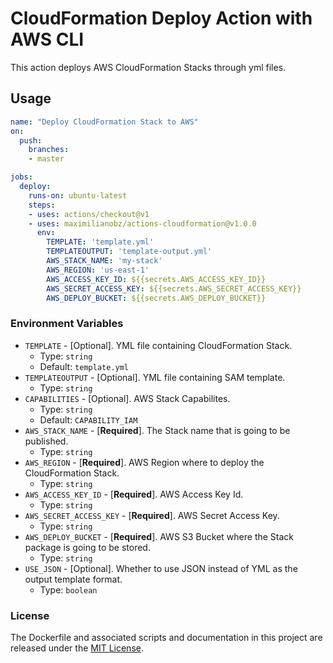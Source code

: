 # CloudFormation Deploy Action with AWS CLI

This action deploys AWS CloudFormation Stacks through yml files.

## Usage

```yml
name: "Deploy CloudFormation Stack to AWS"
on: 
  push:
    branches:
    - master

jobs:
  deploy:
    runs-on: ubuntu-latest
    steps:
    - uses: actions/checkout@v1
    - uses: maximilianobz/actions-cloudformation@v1.0.0
      env:
        TEMPLATE: 'template.yml'
        TEMPLATEOUTPUT: 'template-output.yml'
        AWS_STACK_NAME: 'my-stack'
        AWS_REGION: 'us-east-1'
        AWS_ACCESS_KEY_ID: ${{secrets.AWS_ACCESS_KEY_ID}}
        AWS_SECRET_ACCESS_KEY: ${{secrets.AWS_SECRET_ACCESS_KEY}}
        AWS_DEPLOY_BUCKET: ${{secrets.AWS_DEPLOY_BUCKET}}
```

### Environment Variables

* `TEMPLATE` - [Optional]. YML file containing CloudFormation Stack.
  * Type: `string`
  * Default: `template.yml`
* `TEMPLATEOUTPUT` - [Optional]. YML file containing SAM template.
  * Type: `string`
* `CAPABILITIES` - [Optional]. AWS Stack Capabilites.
  * Type: `string`
  * Default: `CAPABILITY_IAM`
* `AWS_STACK_NAME` - [**Required**]. The Stack name that is going to be published.
  * Type: `string`
* `AWS_REGION` - [**Required**]. AWS Region where to deploy the CloudFormation Stack.
  * Type: `string`
* `AWS_ACCESS_KEY_ID` - [**Required**]. AWS Access Key Id.
  * Type: `string`
* `AWS_SECRET_ACCESS_KEY` - [**Required**]. AWS Secret Access Key.
  * Type: `string`
* `AWS_DEPLOY_BUCKET` - [**Required**]. AWS S3 Bucket where the Stack package is going to be stored.
  * Type: `string`
* `USE_JSON` - [Optional]. Whether to use JSON instead of YML as the output template format.
  * Type: `boolean`

### License
The Dockerfile and associated scripts and documentation in this project are released under the [MIT License](LICENSE).
